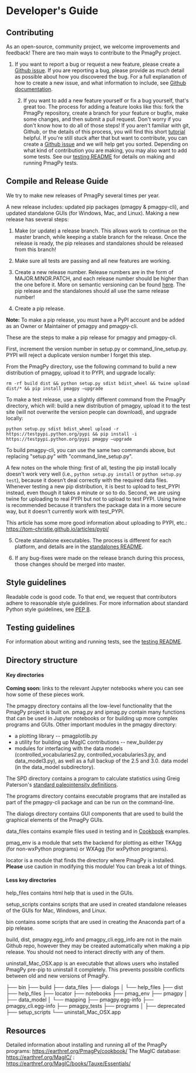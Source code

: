 # Developer's Guide


## Contributing

As an open-source, community project, we welcome improvements and feedback!  There are two main ways to contribute to the PmagPy project.
1. If you want to report a bug or request a new feature, please create a [Github issue](https://github.com/PmagPy/PmagPy/issues).  If you are reporting a bug, please provide as much detail as possible about how you discovered the bug.  For a full explanation of how to create a new issue, and what information to include, see [Github documentation](https://guides.github.com/activities/contributing-to-open-source/#contributing).

    2. If you want to add a new feature yourself or fix a bug yourself, that's great too.  The process for adding a feature looks like this: fork the PmagPy repository, create a branch for your feature or bugfix, make some changes, and then submit a pull request.  Don't worry if you don't know how to do all of those steps!  If you aren't familiar with git, Github, or the details of this process, you will find this short [tutorial](https://guides.github.com/activities/forking/) helpful.  If you're still stuck after that but want to contribute, you can create a [Github issue](https://github.com/PmagPy/PmagPy/issues) and we will help get you sorted.  Depending on what kind of contribution you are making, you may also want to add some tests.  See our [testing README](https://github.com/PmagPy/PmagPy/blob/master/pmagpy_tests/README.md) for details on making and running PmagPy tests.


## Compile and Release Guide

We try to make new releases of PmagPy several times per year.

A new release includes: updated pip packages (pmagpy & pmagpy-cli), and updated standalone GUIs (for Windows, Mac, and Linux).
Making a new release has several steps:

1. Make (or update) a release branch.  This allows work to continue on the master branch, while keeping a stable branch for the release.  Once the release is ready, the pip releases and standalones should be released from this branch!

2. Make sure all tests are passing and all new features are working.

3. Create a new release number.  Release numbers are in the form of MAJOR.MINOR.PATCH, and each release number should be higher than the one before it.  More on semantic versioning can be found [here](http://semver.org).  The pip release and the standalones should all use the same release number!

4. Create a pip release.

**Note:** To make a pip release, you must have a PyPI account and be added as an Owner or Maintainer of pmagpy and pmagpy-cli.

These are the steps to make a pip release for pmagpy and pmagpy-cli.

First, increment the version number in setup.py or command\_line\_setup.py.  PYPI will reject a duplicate version number I forget this step.

From the PmagPy directory, use the following command to build a new distribution of pmagpy, upload it to PYPI, and upgrade locally:

`rm -rf build dist && python setup.py sdist bdist_wheel && twine upload dist/* && pip install pmagpy —upgrade`

To make a test release, use a slightly different command from the PmagPy directory, which will: build a new distribution of pmagpy, upload it to the test site (will not overwrite the version people can download), and upgrade locally:

`python setup.py sdist bdist_wheel upload -r https://testpypi.python.org/pypi && pip install -i https://testpypi.python.org/pypi pmagpy —upgrade`

To build pmagpy-cli, you can use the same two commands above, but replacing "setup.py" with "command\_line\_setup.py".

A few notes on the whole thing:  first of all, testing the pip install locally doesn't work very well (i.e., `python setup.py install` or `python setup.py test`), because it doesn’t deal correctly with the required data files.  Whenever testing a new pip distribution, it is best to upload to test\_PYPI instead, even though it takes a minute or so to do.  Second, we are using twine for uploading to real PYPI but not to upload to test PYPI.  Using twine is recommended because it transfers the package data in a more secure way, but it doesn't currently work with test_PYPI.

This article has some more good information about uploading to PYPI, etc.:  https://tom-christie.github.io/articles/pypi/

5. Create standalone executables.  The process is different for each platform, and details are in the [standalones README](https://github.com/PmagPy/PmagPy/tree/master/setup_scripts).

6. If any bug-fixes were made on the release branch during this process, those changes should be merged into master.


## Style guidelines

Readable code is good code.  To that end, we request that contributors adhere to reasonable style guidelines.  For more information about standard Python style guidelines, see [PEP 8](https://www.python.org/dev/peps/pep-0008/).


## Testing guidelines

For information about writing and running tests, see the [testing README](https://github.com/PmagPy/PmagPy/blob/master/pmagpy_tests/README.md).


## Directory structure

#### Key directories

**Coming soon:** links to the relevant Jupyter notebooks where you can see how some of these pieces work.

The pmagpy directory contains all the low-level functionality that the PmagPy project is built on. pmag.py and ipmag.py contain many functions that can be used in Jupyter notebooks or for building up more complex programs and GUIs.  Other important modules in the pmagpy directory:
- a plotting library -- pmagplotlib.py
- a utility for building up MagIC contributions -- new_builder.py
- modules for interfacing with the data models (controlled_vocabularies2.py, controlled\_vocabularies3.py, and data\_model3.py), as well as a full backup of the 2.5 and 3.0. data model (in the data\_model subdirectory).

The SPD directory contains a program to calculate statistics using Greig Paterson's [standard paleointensity definitions](https://earthref.org/PmagPy/SPD/home.html).

The programs directory contains executable programs that are installed as part of the pmagpy-cli package and can be run on the command-line.

The dialogs directory contains GUI components that are used to build the graphical elements of the PmagPy GUIs.

data_files contains example files used in testing and in [Cookbook](https://earthref.org/PmagPy/cookbook/) examples.

pmag_env is a module that sets the backend for plotting as either TKAgg (for non-wxPython programs) or WXAgg (for wxPython programs).

locator is a module that finds the directory where PmagPy is installed.  __Please__ use caution in modifying this module!  You can break a lot of things.


#### Less key directories

help_files contains html help that is used in the GUIs.

setup_scripts contains scripts that are used in created standalone releases of the GUIs for Mac, Windows, and Linux.

bin contains some scripts that are used in creating the Anaconda part of a pip release.

build, dist, pmagpy.egg\_info and pmagpy\_cli.egg\_info are not in the main Github repo, however they may be created automatically when making a pip release.  You should not need to interact directly with any of them.

uninstall\_Mac\_OSX.app is an executable that allows users who installed PmagPy pre-pip to uninstall it completely.  This prevents possible conflicts between old and new versions of PmagPy.


├── bin
├── build
├── data\_files
├── dialogs
│   └── help\_files
├── dist
├── help\_files
├── locator
├── notebooks
├── pmag\_env
├── pmagpy
│   ├── data\_model
│   └── mapping
├── pmagpy.egg-info
├── pmagpy\_cli.egg-info
├── pmagpy\_tests
├── programs
│   ├── deprecated
├── setup\_scripts
└── uninstall\_Mac\_OSX.app


## Resources

Detailed information about installing and running all of the PmagPy programs: https://earthref.org/PmagPy/cookbook/
The MagIC database:  https://earthref.org/MagIC/
:  https://earthref.org/MagIC/books/Tauxe/Essentials/
